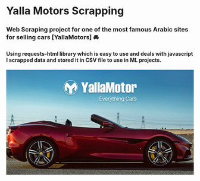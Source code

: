# Yalla Motors Scrapping
### Web Scraping project for one of the most famous Arabic sites for selling cars [YallaMotors] 🚘 
#### Using requests-html library which is easy to use and deals with javascript I scrapped data and stored it in CSV file to use in ML projects.

![](https://github.com/Abdulrahmankhaled11/Yala-Motors-Website-Scrapping/blob/main/image.png)
